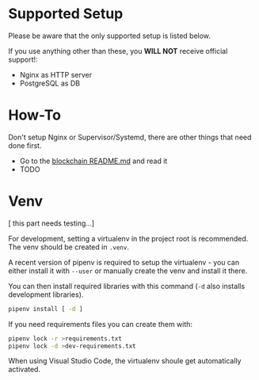 Supported Setup
===============

Please be aware that the only supported setup
is listed below.

If you use anything other than these, you **WILL NOT** receive official
support!:
- Nginx as HTTP server
- PostgreSQL as DB

How-To
======

Don't setup Nginx or Supervisor/Systemd, there
are other things that need done first.

- Go to the [blockchain README.md](Explorer/blockchain/README.md)
  and read it
- TODO


Venv
====

[ this part needs testing...]

For development, setting a virtualenv in the project root is recommended. The
venv should be created in `.venv`.

A recent version of pipenv is required to setup the virtualenv - you can
either install it with `--user` or manually create the venv and install it
there.

You can then install required libraries with this command (`-d` also installs
development libraries).

```sh
pipenv install [ -d ]
```

If you need requirements files you can create them with:

```sh
pipenv lock -r >requirements.txt
pipenv lock -d >dev-requirements.txt
```
When using Visual Studio Code, the virtualenv shoule get automatically
activated.
